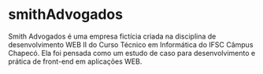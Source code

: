 # smithAdvogados
Smith Advogados é uma empresa fictícia criada na disciplina de desenvolvimento WEB II do Curso Técnico em Informática do IFSC Câmpus Chapecó. Ela foi pensada como um estudo de caso para desenvolvimento e prática de front-end em aplicações WEB.
